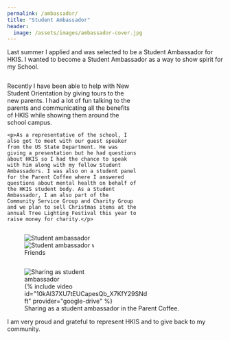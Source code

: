 ```yaml
---
permalink: /ambassador/
title: "Student Ambassador"
header:
  image: /assets/images/ambassador-cover.jpg
---
```


Last summer I applied and was selected to be a Student Ambassador for HKIS. I wanted to become a Student Ambassador as a way to show spirit for my School.

<div class="row">
  <div class="column" style="width: 60%;">
    <p>Recently I have been able to help with New Student Orientation by giving tours to the new parents. I had a lot of fun talking to the parents and communicating all the benefits of HKIS while showing them around the school campus.</p>

    <p>As a representative of the school, I also got to meet with our guest speaker from the US State Department. He was giving a presentation but he had questions about HKIS so I had the chance to speak with him along with my fellow Student Ambassadors. I was also on a student panel for the Parent Coffee where I answered questions about mental health on behalf of the HKIS student body. As a Student Ambassador, I am also part of the Community Service Group and Charity Group and we plan to sell Christmas items at the annual Tree Lighting Festival this year to raise money for charity.</p>
  </div>
  <div class="column" style="width: 40%;">
    <figure style="width: 100%" class="align-right">
      <img src="{{ site.url }}{{ site.baseurl }}/assets/images/ambassador001.jpg" alt="Student ambassador">
      <img src="{{ site.url }}{{ site.baseurl }}/assets/images/ambassador002.jpg" alt="Student ambassador with Friends">
    </figure>
  </div>
</div>

<figure style="width: 100%" class="align-center">
  <div class="row">
    <div class="column" style="width: 43%;">
      <img src="{{ site.url }}{{ site.baseurl }}/assets/images/ambassador003.jpg" alt="Sharing as student ambassador">
    </div>
    <div class="column" style="width: 57%;">
      {% include video id="10kAl37XU7tEUCapesQb_X7KfY29SNdft" provider="google-drive" %}
    </div>
  </div>
  <figcaption>Sharing as a student ambassador in the Parent Coffee.</figcaption>
</figure>

I am very proud and grateful to represent HKIS and to give back to my community.

